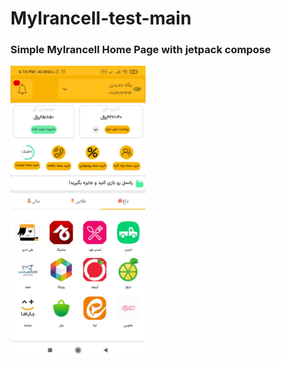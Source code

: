 # MyIrancell-test-main
### Simple MyIrancell Home Page with jetpack compose
<img src="/Images/MyIrancell.jpg" width="216" height="468"/>
